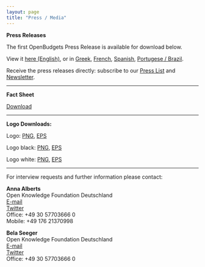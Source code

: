```yaml
---
layout: page
title: "Press / Media"
---
```



**Press Releases**


The first OpenBudgets Press Release is available for download below.


View it [here (English)](http://us5.campaign-archive1.com/?u=929f1e07936386d34833e20d1&id=9c8bb8a81e&e=%5BUNIQID%5D), or in [Greek]({{site.baseurl}}/assets/press_releases/pr1-greek.pdf),
[French]({{site.baseurl}}/assets/press_releases/pr1-french.pdf),
[Spanish]({{site.baseurl}}/assets/press_releases/pr1-spanish.pdf),
[Portugese / Brazil]({{site.baseurl}}/assets/press_releases/pr1-portugese-brazil.pdf).


Receive the press releases directly: subscribe to our [Press List](http://eepurl.com/bFBUVX) and [Newsletter](http://eepurl.com/bFBWSP).


***


**Fact Sheet**

[Download](http://openbudgets.eu/assets/materials/openbudgets_fact-sheet.pdf)


***


**Logo Downloads:**

Logo: [PNG](http://openbudgets.eu/assets/materials/openbudgets_logo.png), [EPS](http://openbudgets.eu/assets/materials/openbudgets_logo.eps)

Logo black: [PNG](http://openbudgets.eu/assets/materials/openbudgets_logo-black.png), [EPS](http://openbudgets.eu/assets/materials/openbudgets_logo-black.eps)

Logo white: [PNG](http://openbudgets.eu/assets/materials/openbudgets_logo-white.png), [EPS](http://openbudgets.eu/assets/materials/openbudgets_logo-white.eps)


***

<p>For interview requests and further information please contact:</p>

<p><b>Anna Alberts</b> <br>
Open Knowledge Foundation Deutschland <br>
<a href="mailto:anna.alberts@okfn.de">E-mail</a> <br>
<a href="https://twitter.com/Anna_Alberts">Twitter</a><br>
Office: +49 30 57703666 0 <br>
Mobile: +49 176 21370998</p>

<p><b>Bela Seeger</b> <br>
Open Knowledge Foundation Deutschland <br>
<a href="mailto:bela.seeger@okfn.de">E-mail</a> <br>
<a href="https://twitter.com/bela_okf">Twitter</a><br>
Office: +49 30 57703666 0</p>

